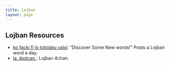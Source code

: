 ```yaml
---
title: Lojban
layout: page
---
```


Lojban Resources
--------

* [ko facki fi lo tolslabu valsi](http://valsi.blogspot.hk/): “Discover Some New words!” Posts a Lojban word a day.
* [la .jbotcan.](http://jbotcan.org/): Lojban 4chan.
